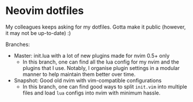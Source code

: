 # Neovim dotfiles

My colleagues keeps asking for my dotfiles. Gotta make it public (however, it may not be up-to-date) :)

Branches:
- Master: init.lua with a lot of new plugins made for nvim 0.5+ only
  - In this branch, one can find all the lua config for my nvim and the plugins that I use. Notably, I organise plugin settings in a modular manner to help maintain them better over time.
- Snapshot: Good old nvim with vim-compatible configurations
  - In this branch, one can find good ways to split `init.vim` into multiple files and load `lua` configs into nvim with minimum hassle.


